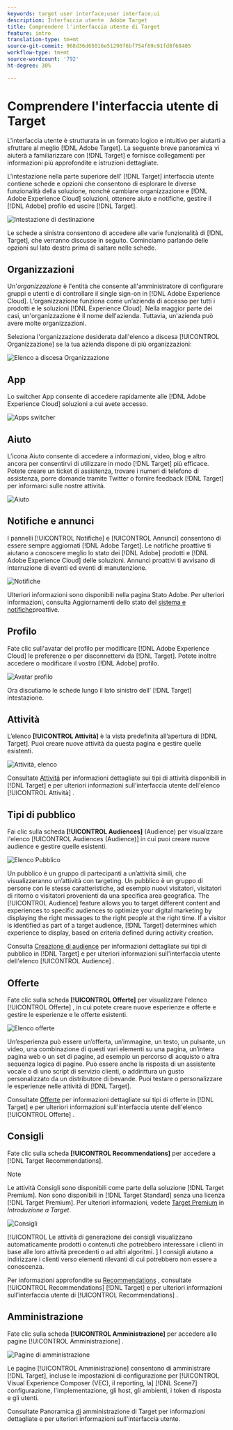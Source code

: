 ```yaml
---
keywords: target user interface;user interface;ui
description: Interfaccia utente  Adobe Target
title: Comprendere l'interfaccia utente di Target
feature: intro
translation-type: tm+mt
source-git-commit: 968d36d65016e51290f6bf754f69c91fd8f68405
workflow-type: tm+mt
source-wordcount: '792'
ht-degree: 30%

---
```



# Comprendere l&#39;interfaccia utente di Target

L&#39;interfaccia utente è strutturata in un formato logico e intuitivo per aiutarti a sfruttare al meglio [!DNL Adobe Target]. La seguente breve panoramica vi aiuterà a familiarizzare con [!DNL Target] e fornisce collegamenti per informazioni più approfondite e istruzioni dettagliate.

L&#39;intestazione nella parte superiore dell&#39; [!DNL Target] interfaccia utente contiene schede e opzioni che consentono di esplorare le diverse funzionalità della soluzione, nonché cambiare organizzazione e [!DNL Adobe Experience Cloud] soluzioni, ottenere aiuto e notifiche, gestire il [!DNL Adobe] profilo ed uscire [!DNL Target].

![Intestazione di destinazione](/help/c-intro/assets/target-header.png)

Le schede a sinistra consentono di accedere alle varie funzionalità di [!DNL Target], che verranno discusse in seguito. Cominciamo parlando delle opzioni sul lato destro prima di saltare nelle schede.

## Organizzazioni

Un&#39;*organizzazione* è l&#39;entità che consente all&#39;amministratore di configurare gruppi e utenti e di controllare il single sign-on in [!DNL Adobe Experience Cloud]. L’organizzazione funziona come un’azienda di accesso per tutti i prodotti e le soluzioni [!DNL Experience Cloud]. Nella maggior parte dei casi, un&#39;organizzazione è il nome dell&#39;azienda. Tuttavia, un&#39;azienda può avere molte organizzazioni.

Seleziona l&#39;organizzazione desiderata dall&#39;elenco a discesa [!UICONTROL Organizzazione] se la tua azienda dispone di più organizzazioni:

![Elenco a discesa Organizzazione](/help/c-intro/assets/organizations.png)

## App

Lo switcher App consente di accedere rapidamente alle [!DNL Adobe Experience Cloud] soluzioni a cui avete accesso.

![Apps switcher](/help/c-intro/assets/apps.png)

## Aiuto

L’icona Aiuto consente di accedere a informazioni, video, blog e altro ancora per consentirvi di utilizzare in modo [!DNL Target] più efficace. Potete creare un ticket di assistenza, trovare i numeri di telefono di assistenza, porre domande tramite Twitter o fornire feedback [!DNL Target] per informarci sulle nostre attività.

![Aiuto](/help/c-intro/assets/help.png)

## Notifiche e annunci

I pannelli [!UICONTROL Notifiche] e [!UICONTROL Annunci] consentono di essere sempre aggiornati [!DNL Adobe Target]. Le notifiche proattive ti aiutano a conoscere meglio lo stato dei [!DNL Adobe] prodotti e [!DNL Adobe Experience Cloud] delle soluzioni. Annunci proattivi ti avvisano di interruzione di eventi ed eventi di manutenzione.

![Notifiche](/help/c-intro/assets/notifications.png)

Ulteriori informazioni sono disponibili nella pagina Stato [](https://status.adobe.com/) Adobe. Per ulteriori informazioni, consulta Aggiornamenti dello stato del [sistema e notifiche](/help/c-intro/assets/notifications.png)proattive.

## Profilo

Fate clic sull&#39;avatar del profilo per modificare [!DNL Adobe Experience Cloud] le preferenze o per disconnettervi da [!DNL Target]. Potete inoltre accedere o modificare il vostro [!DNL Adobe] profilo.

![Avatar profilo](/help/c-intro/assets/change-language.png)

Ora discutiamo le schede lungo il lato sinistro dell&#39; [!DNL Target] intestazione.

## Attività

L’elenco **[!UICONTROL Attività]** è la vista predefinita all’apertura di [!DNL Target]. Puoi creare nuove attività da questa pagina e gestire quelle esistenti.

![Attività, elenco](/help/c-intro/assets/activities-list.png)

Consultate [Attività](/help/c-activities/activities.md) per informazioni dettagliate sui tipi di attività disponibili in [!DNL Target] e per ulteriori informazioni sull&#39;interfaccia utente dell&#39;elenco [!UICONTROL Attività] .

## Tipi di pubblico

Fai clic sulla scheda **[!UICONTROL Audiences]** (Audience) per visualizzare l&#39;elenco [!UICONTROL Audiences (Audience)] in cui puoi creare nuove audience e gestire quelle esistenti.

![Elenco Pubblico](/help/c-intro/assets/audience-list.png)

Un pubblico è un gruppo di partecipanti a un’attività simili, che visualizzeranno un’attività con targeting. Un pubblico è un gruppo di persone con le stesse caratteristiche, ad esempio nuovi visitatori, visitatori di ritorno o visitatori provenienti da una specifica area geografica. The [!UICONTROL Audience] feature allows you to target different content and experiences to specific audiences to optimize your digital marketing by displaying the right messages to the right people at the right time. If a visitor is identified as part of a target audience, [!DNL Target] determines which experience to display, based on criteria defined during activity creation.

Consulta [Creazione di audience](/help/c-target/c-audiences/create-audience.md) per informazioni dettagliate sui tipi di pubblico in [!DNL Target] e per ulteriori informazioni sull&#39;interfaccia utente dell&#39;elenco [!UICONTROL Audience] .

## Offerte

Fate clic sulla scheda **[!UICONTROL Offerte]** per visualizzare l&#39;elenco [!UICONTROL Offerte] , in cui potete creare nuove esperienze e offerte e gestire le esperienze e le offerte esistenti.

![Elenco offerte](/help/c-intro/assets/offers.png)

Un’esperienza può essere un’offerta, un’immagine, un testo, un pulsante, un video, una combinazione di questi vari elementi su una pagina, un’intera pagina web o un set di pagine, ad esempio un percorso di acquisto o altra sequenza logica di pagine. Può essere anche la risposta di un assistente vocale o di uno script di servizio clienti, o addirittura un gusto personalizzato da un distributore di bevande. Puoi testare o personalizzare le esperienze nelle attività di [!DNL Target].

Consultate [Offerte](/help/c-experiences/c-manage-content/manage-content.md) per informazioni dettagliate sui tipi di offerte in [!DNL Target] e per ulteriori informazioni sull&#39;interfaccia utente dell&#39;elenco [!UICONTROL Offerte] .

## Consigli

Fate clic sulla scheda **[!UICONTROL Recommendations]** per accedere a [!DNL Target Recommendations].

>[!NOTE]
>
>Le attività Consigli sono disponibili come parte della soluzione [!DNL Target Premium]. Non sono disponibili in [!DNL Target Standard] senza una licenza [!DNL Target Premium]. Per ulteriori informazioni, vedete [Target Premium](/help/c-intro/intro.md#premium) in *Introduzione a Target*.

![Consigli](/help/c-intro/assets/recommendations.png)

[!UICONTROL Le attività di generazione dei consigli visualizzano automaticamente prodotti o contenuti che potrebbero interessare i clienti in base alle loro attività precedenti o ad altri algoritmi. ] I consigli aiutano a indirizzare i clienti verso elementi rilevanti di cui potrebbero non essere a conoscenza.

Per informazioni approfondite su [Recommendations](/help/c-recommendations/recommendations.md) , consultate [!UICONTROL Recommendations] [!DNL Target] e per ulteriori informazioni sull’interfaccia utente di [!UICONTROL Recommendations] .

## Amministrazione

Fate clic sulla scheda **[!UICONTROL Amministrazione]** per accedere alle pagine [!UICONTROL Amministrazione] .

![Pagine di amministrazione](/help/c-intro/assets/administration.png)

Le pagine [!UICONTROL Amministrazione] consentono di amministrare [!DNL Target], incluse le impostazioni di configurazione per [!UICONTROL Visual Experience Composer (VEC), il reporting, la] [!DNL Scene7] configurazione, l&#39;implementazione, gli host, gli ambienti, i token di risposta e gli utenti.

Consultate Panoramica [di](/help/administrating-target/administrating-target.md) amministrazione di Target per informazioni dettagliate e per ulteriori informazioni sull&#39;interfaccia utente.

